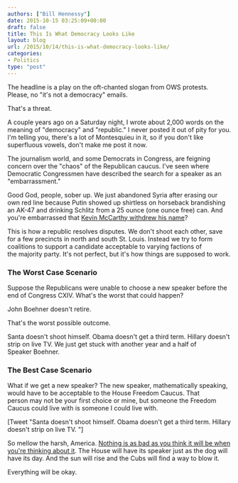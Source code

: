 ```yaml
---
authors: ["Bill Hennessy"]
date: 2015-10-15 03:25:09+00:00
draft: false
title: This Is What Democracy Looks Like
layout: blog
url: /2015/10/14/this-is-what-democracy-looks-like/
categories:
- Politics
type: "post"
---
```


The headline is a play on the oft-chanted slogan from OWS protests. Please, no "it's not a democracy" emails.

That's a threat.

A couple years ago on a Saturday night, I wrote about 2,000 words on the meaning of "democracy" and "republic." I never posted it out of pity for you. I'm telling you, there's a lot of Montesquieu in it, so if you don't like superfluous vowels, don't make me post it now.

The journalism world, and some Democrats in Congress, are feigning concern over the "chaos" of the Republican caucus. I've seen where Democratic Congressmen have described the search for a speaker as an "embarrassment."

Good God, people, sober up. We just abandoned Syria after erasing our own red line because Putin showed up shirtless on horseback brandishing an AK-47 and drinking Schlitz from a 25 ounce (one ounce free) can. And you're embarrassed that [Kevin McCarthy withdrew his name](https://hennessysview.com/2015/10/11/whip-it-whip-it-good/)?

This is how a republic resolves disputes. We don't shoot each other, save for a few precincts in north and south St. Louis. Instead we try to form coalitions to support a candidate acceptable to varying factions of the majority party. It's not perfect, but it's how things are supposed to work.



### The Worst Case Scenario



Suppose the Republicans were unable to choose a new speaker before the end of Congress CXIV. What's the worst that could happen?

John Boehner doesn't retire.

That's the worst possible outcome.

Santa doesn't shoot himself. Obama doesn't get a third term. Hillary doesn't strip on live TV. We just get stuck with another year and a half of Speaker Boehner.



### The Best Case Scenario



What if we get a new speaker? The new speaker, mathematically speaking, would have to be acceptable to the House Freedom Caucus. That person may not be your first choice or mine, but someone the Freedom Caucus could live with is someone I could live with.

[Tweet "Santa doesn't shoot himself. Obama doesn't get a third term. Hillary doesn't strip on live TV. "]

So mellow the harsh, America. [Nothing is as bad as you think it will be when you're thinking about it](https://hennessysview.com/2013/02/24/why-the-sequester-is-worse-now-than-it-will-be-after-it-happens/). The House will have its speaker just as the dog will have its day. And the sun will rise and the Cubs will find a way to blow it.

Everything will be okay.
